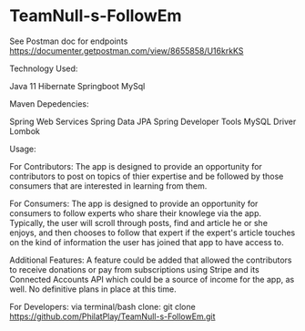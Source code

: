 # TeamNull-s-FollowEm

See Postman doc for endpoints
https://documenter.getpostman.com/view/8655858/U16krkKS

Technology Used:

Java 11
Hibernate
Springboot
MySql

Maven Depedencies:

Spring Web Services
Spring Data JPA
Spring Developer Tools
MySQL Driver
Lombok

Usage: 

For Contributors:
The app is designed to provide an opportunity for contributors to post on topics of thier expertise and be followed by those 
consumers that are interested in learning from them.

For Consumers:
The app is designed to provide an opportunity for consumers to follow experts who share their knowlege via the app. Typically, 
the user will scroll through posts, find and article he or she enjoys, and then chooses to follow that expert if the expert's article 
touches on the kind of information the user has joined that app to have access to.

Additional Features:
A feature could be added that allowed the contributors to receive donations or pay from subscriptions using Stripe and its Connected Accounts API which could be a source 
of income for the app, as well. No definitive plans in place at this time.

For Developers:
via terminal/bash clone: git clone https://github.com/PhilatPlay/TeamNull-s-FollowEm.git



